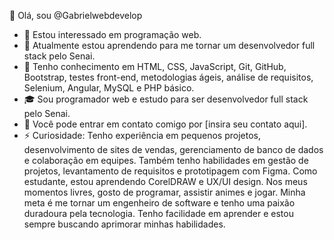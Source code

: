 👋 Olá, sou @Gabrielwebdevelop
- 👀 Estou interessado em programação web.
- 🌱 Atualmente estou aprendendo para me tornar um desenvolvedor full stack pelo Senai.
- 💼 Tenho conhecimento em HTML, CSS, JavaScript, Git, GitHub, Bootstrap, testes front-end, metodologias ágeis, análise de requisitos, Selenium, Angular, MySQL e PHP básico.
- 🎓 Sou programador web e estudo para ser desenvolvedor full stack pelo Senai.
- 📧 Você pode entrar em contato comigo por [insira seu contato aqui].
- ⚡ Curiosidade: Tenho experiência em pequenos projetos, desenvolvimento de sites de vendas, gerenciamento de banco de dados e colaboração em equipes. Também tenho habilidades em gestão de projetos, levantamento de requisitos e prototipagem com Figma. Como estudante, estou aprendendo CorelDRAW e UX/UI design. Nos meus momentos livres, gosto de programar, assistir animes e jogar. Minha meta é me tornar um engenheiro de software e tenho uma paixão duradoura pela tecnologia. Tenho facilidade em aprender e estou sempre buscando aprimorar minhas habilidades.

